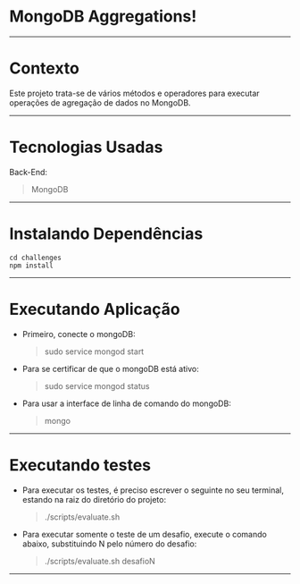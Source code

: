 # MongoDB Aggregations!

---

# Contexto

Este projeto trata-se de vários métodos e operadores para executar operações de agregação de dados no MongoDB. 

---

# Tecnologias Usadas

Back-End:

> MongoDB

---

# Instalando Dependências

```
cd challenges
npm install
```

---

# Executando Aplicação

* Primeiro, conecte o mongoDB: 
  > sudo service mongod start

* Para se certificar de que o mongoDB está ativo:
  > sudo service mongod status

* Para usar a interface de linha de comando do mongoDB:
  > mongo

---

# Executando testes

* Para executar os testes, é preciso escrever o seguinte no seu terminal, estando na raiz do diretório do projeto:
  > ./scripts/evaluate.sh

* Para executar somente o teste de um desafio, execute o comando abaixo, substituindo N pelo número do desafio:
  > ./scripts/evaluate.sh desafioN

---
